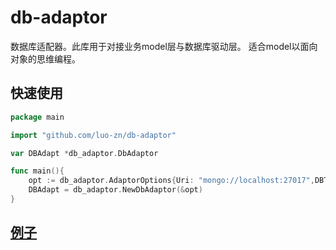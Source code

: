 # db-adaptor
数据库适配器。此库用于对接业务model层与数据库驱动层。
适合model以面向对象的思维编程。

## 快速使用
```go
package main

import "github.com/luo-zn/db-adaptor"

var DBAdapt *db_adaptor.DbAdaptor

func main(){
    opt := db_adaptor.AdaptorOptions{Uri: "mongo://localhost:27017",DBType:"mongodb"}
    DBAdapt = db_adaptor.NewDbAdaptor(&opt)
}
```


## [例子](docs/examples.md)